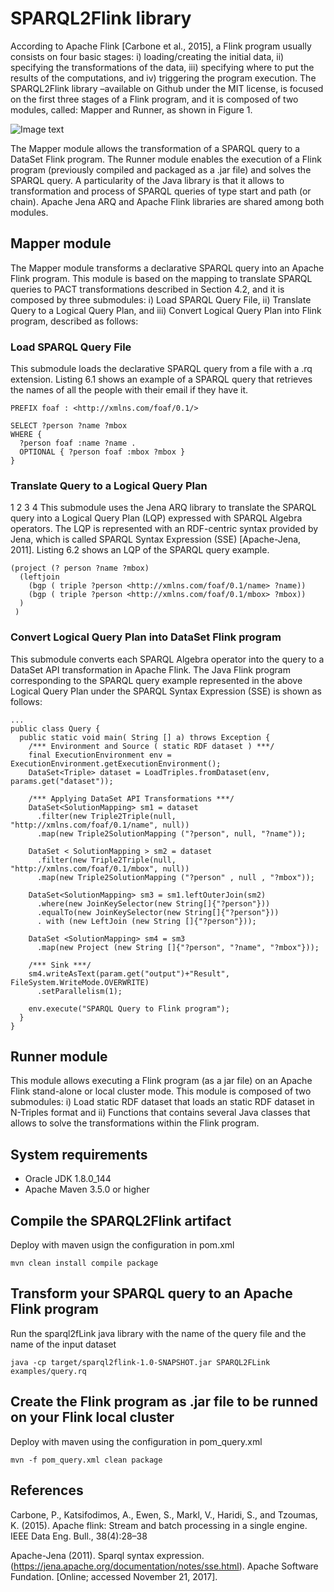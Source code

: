 # SPARQL2Flink library

According to Apache Flink [Carbone et al., 2015], a Flink program usually consists on four basic stages: i) loading/creating the initial data, ii) specifying the transformations of the data, iii) specifying where to put the results of the computations, and iv) triggering the program execution. The SPARQL2Flink library –available on Github under the MIT license, is focused on the first three stages of a Flink program, and it is composed of two modules, called: Mapper and Runner, as shown in Figure 1. 

![Image text](/images/bsbm-queries-batch.png)

The Mapper module allows the transformation of a SPARQL query to a DataSet Flink program. The Runner module enables the execution of a Flink program (previously compiled and packaged as a .jar file) and solves the SPARQL query. A particularity of the Java library is that it allows to transformation and process of SPARQL queries of type start and path (or chain). Apache Jena ARQ and Apache Flink libraries are shared among both modules. 

## Mapper module
The Mapper module transforms a declarative SPARQL query into an Apache Flink program. This module is based on the mapping to translate SPARQL queries to PACT transformations described in Section 4.2, and it is composed by three submodules: i) Load SPARQL Query File, ii) Translate Query to a Logical Query Plan, and iii) Convert Logical Query Plan into Flink program, described as follows:

### Load SPARQL Query File
This submodule loads the declarative SPARQL query from a file with a .rq extension. Listing 6.1 shows an example of a SPARQL query that retrieves the names of all the people with their email if they have it.
```
PREFIX foaf : <http://xmlns.com/foaf/0.1/>

SELECT ?person ?name ?mbox
WHERE {
  ?person foaf :name ?name .
  OPTIONAL { ?person foaf :mbox ?mbox }
}
```

### Translate Query to a Logical Query Plan
1 2 3 4
This submodule uses the Jena ARQ library to translate the SPARQL query into a Logical Query Plan (LQP) expressed with SPARQL Algebra operators. The LQP is represented with an RDF-centric syntax provided by Jena, which is called SPARQL Syntax Expression (SSE) [Apache-Jena, 2011]. Listing 6.2 shows an LQP of the SPARQL query example.
```
(project (? person ?name ?mbox)
  (leftjoin
    (bgp ( triple ?person <http://xmlns.com/foaf/0.1/name> ?name))
    (bgp ( triple ?person <http://xmlns.com/foaf/0.1/mbox> ?mbox))
  )
 )
```

### Convert Logical Query Plan into DataSet Flink program
This submodule converts each SPARQL Algebra operator into the query to a DataSet API transformation in Apache Flink. The Java Flink program corresponding to the SPARQL query example represented in the above Logical Query Plan under the SPARQL Syntax Expression (SSE) is shown as follows:

```
...
public class Query {
  public static void main( String [] a) throws Exception {
    /*** Environment and Source ( static RDF dataset ) ***/
    final ExecutionEnvironment env = ExecutionEnvironment.getExecutionEnvironment();
    DataSet<Triple> dataset = LoadTriples.fromDataset(env, params.get("dataset"));
    
    /*** Applying DataSet API Transformations ***/
    DataSet<SolutionMapping> sm1 = dataset
      .filter(new Triple2Triple(null, "http://xmlns.com/foaf/0.1/name", null))
      .map(new Triple2SolutionMapping ("?person", null, "?name"));
    
    DataSet < SolutionMapping > sm2 = dataset
      .filter(new Triple2Triple(null, "http://xmlns.com/foaf/0.1/mbox", null))
      .map(new Triple2SolutionMapping ("?person" , null , "?mbox"));
    
    DataSet<SolutionMapping> sm3 = sm1.leftOuterJoin(sm2)
      .where(new JoinKeySelector(new String[]{"?person"}))
      .equalTo(new JoinKeySelector(new String[]{"?person"}))
      . with (new LeftJoin (new String []{"?person"}));
      
    DataSet <SolutionMapping> sm4 = sm3
      .map(new Project (new String []{"?person", "?name", "?mbox"}));
    
    /*** Sink ***/
    sm4.writeAsText(param.get("output")+"Result", FileSystem.WriteMode.OVERWRITE)
      .setParallelism(1);
    
    env.execute("SPARQL Query to Flink program");
  }
}
```

## Runner module
This module allows executing a Flink program (as a jar file) on an Apache Flink stand-alone or local cluster mode. This module is composed of two submodules: i) Load static RDF dataset that loads an static RDF dataset in N-Triples format and ii) Functions that contains several Java classes that allows to solve the transformations within the Flink program.


## System requirements

* Oracle JDK 1.8.0_144
* Apache Maven 3.5.0 or higher

## Compile the SPARQL2Flink artifact

Deploy with maven usign the configuration in pom.xml

```
mvn clean install compile package
```

## Transform your SPARQL query to an Apache Flink program

Run the sparql2fLink java library with the name of the query file and the name of the input dataset

```
java -cp target/sparql2flink-1.0-SNAPSHOT.jar SPARQL2FLink examples/query.rq
```

## Create the Flink program as .jar file to be runned on your Flink local cluster

Deploy with maven using the configuration in pom_query.xml

```
mvn -f pom_query.xml clean package
```

## References
Carbone, P., Katsifodimos, A., Ewen, S., Markl, V., Haridi, S., and Tzoumas, K. (2015). Apache flink: Stream and batch processing in a single engine. IEEE Data Eng. Bull., 38(4):28–38

Apache-Jena (2011). Sparql syntax expression. (https://jena.apache.org/documentation/notes/sse.html). Apache Software Fundation. [Online; accessed November 21, 2017]. 
